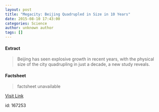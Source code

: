 ```yaml
---
layout: post
title: "Megacity: Beijing Quadrupled in Size in 10 Years"
date: 2015-08-10 17:43:00
categories: Science
author: unknown author
tags: []
---
```



#### Extract
>Beijing has seen explosive growth in recent years, with the physical size of the city quadrupling in just a decade, a new study reveals.

#### Factsheet
>factsheet unavailable

[Visit Link](http://www.livescience.com/51799-beijing-quadrupled-in-decade.html)

id:  167253
